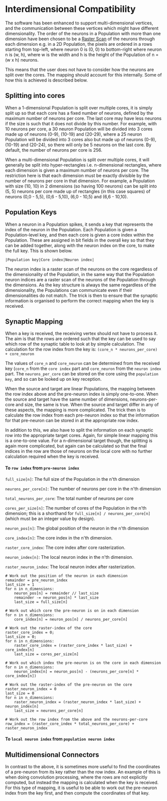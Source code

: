 Interdimensional Compatibility
==============================

The software has been enhanced to support multi-dimensional vertices, and the
communication between these vertices which might have different dimensionality.
The order of the neurons in a Population with more than one dimension have been
chosen to be a [Raster Scan](https://en.wikipedia.org/wiki/Raster_scan) of the
neurons through each dimension e.g. in a 2D Population, the pixels are ordered
in a rows starting from top-left, where neuron 0 is (0, 0) to bottom-right where
neuron n is (w, h), where w is the width and h is the height of the Population
of n = (w x h) neurons.

This means that the user does not have to consider how the neurons are split
over the cores. The mapping should account for this internally.  Some of how
this is achieved is described below.

Splitting into cores
--------------------
When a 1-dimensional Population is split over multiple cores, it is simply split
up so that each core has a fixed number of neurons, defined by the maximum
number of neurons per core.  The last core may have less neurons if the size is
such that it does not divide by this number.  For example, with 10 neurons per
core, a 30 neuron Population will be divided into 3 cores made up of neurons
(0-9), (10-19) and (20-29), where a 25 neuron Population will be divided into 3
cores also but made up of neurons (0-9), (10-19) and (20-24), so there will only
be 5 neurons on the last core.  By default, the number of neurons per core is
256.

When a multi-dimensional Population is split over multiple cores, it will
generally be split into hyper-rectangles i.e. n-dimensional rectangles, where
each dimension is given a maximum number of neurons per core.  The restriction
here is that each dimension must be exactly divisible by the number of neurons
per core in that dimension.  For example, a Population with size (10, 10) in 2
dimensions (so having 100 neurons) can be split into (5, 5) neurons per core
made up of rectangles (in this case squares) of neurons (0,0 - 5,5),
(0,6 - 5,10), (6,0 - 10,5) and (6,6 - 10,10).

Population Keys
---------------
When a neuron in a Population spikes, it sends a key that represents the index
of the neuron in the Population.  Each Population is given a Population-level
key, and then each core is given a core index within the Population.  These
are assigned in bit fields in the overall key so that they can be added
together, along with the neuron index on the core, to make the full key.
This is shown below.

`|Population key|Core index|Neuron index|`

The neuron index is a raster scan of the neurons on the core regardless of the
dimensionality of the Population, in the same way that the Population neuron
indices are a raster scan of the neurons of the Population through the
dimensions.  As the key structure is always the same regardless of the
dimensionality, the Populations can communicate even if their dimensionalities
do not match.  The trick is then to ensure that the synaptic information is
organised to perform the correct mapping when the key is received.

Synaptic Mapping
----------------
When a key is received, the receiving vertex should not have to process it. The
aim is that the rows are ordered such that the key can be used to say which row
of the synaptic table to look at by simple calculation.  The calculation for the
row index from the key is:
`(core_n * neurons_per_core) + core_neuron`

The values of `core_n` and `core_neuron` can be determined from the received
key (`core_n` from the `core index` part and `core_neuron` from the
`neuron index` part.  The `neurons_per_core` can be stored on the core
using the `population key`, and so can be looked up on key reception.

When the source and target are linear Populations, the mapping between the row
index above and the pre-neuron index is simply one-to-one. When the source and
target have the same number of dimensions, neurons-per-core and size, the same
is true.  When the source and target differ in any of these aspects, the mapping
is more complicated.  The trick then is to calculate the row index from each
pre-neuron index so that the information for that pre-neuron can be stored in
at the appropriate row index.

In addition to this, we also have to split the information on each synaptic
row into the appropriate target cores.  Again, for simple linear mapping this
is a one-to-one value.  For a n-dimensional target though, the splitting is
again more complicated, but again can be calculated so that the final indices
in the row are those of neurons on the local core with no further calculation
required when the key is received.

#### To `row index` from `pre-neuron index`
`full_size[n]`: The full size of the Population in the n'th dimension

`neurons_per_core[n]`: The number of neurons per core in the n'th dimension

`total_neurons_per_core`: The total number of neurons per core

`cores_per_size[n]`: The number of cores of the Population in the n'th
dimension; this is a shorthand for `full_size[n] / neurons_per_core[n]`
(which must be an integer value by design).

`neuron_pos[n]`: The global position of the neuron in the n'th dimension

`core_index[n]`: The core index in the n'th dimension.

`raster_core_index`: The core index after core rasterization.

`neuron_index[n]`: The local neuron index in the n'th dimension.

`raster_neuron_index`: The local neuron index after rasterization.

```
# Work out the position of the neuron in each dimension
remainder = pre_neuron_index
last_size = 1
for n in n_dimensions:
    neuron_pos[n] = remainder // last_size
    remainder -= neuron_pos[n] * last_size
    last_size = full_size[n]

# Work out which core the pre-neuron is on in each dimension
for n in n_dimensions:
    core_index[n] = neuron_pos[n] / neurons_per_core[n]

# Work out the raster-index of the core
raster_core_index = 0;
last_size = 0;
for n in n_dimensions:
    raster_core_index = (raster_core_index * last_size) + core_index[n]
    last_size = cores_per_size[n]

# Work out which index the pre-neuron is on the core in each dimension
for n in n_dimensions:
    neuron_index[n] = neuron_pos[n] - (neurons_per_core[n] * core_index[n])

# Work out the raster-index of the pre-neuron on the core
raster_neuron_index = 0
last_size = 0
for n in n_dimensions:
    raster_neuron_index = (raster_neuron_index * last_size) + neuron_index[n]
    last_size = neurons_per_core[n]

# Work out the row index from the above and the neurons-per-core
row_index = (raster_core_index * total_neurons_per_core) + raster_neuron_index
```

#### To `local neuron index` from `population neuron index`


Multidimensional Connectors
---------------------------
In contrast to the above, it is sometimes more useful to find the coordinates
of a pre-neuron from its key rather than the row index.  An example of this
is when doing convolution processing, where the rows are not explicitly
computed, but instead the mapping is calculated when the key is received.  For
this type of mapping, it is useful to be able to work out the pre-neuron index
from the key first, and then compute the coordinates of that key.
